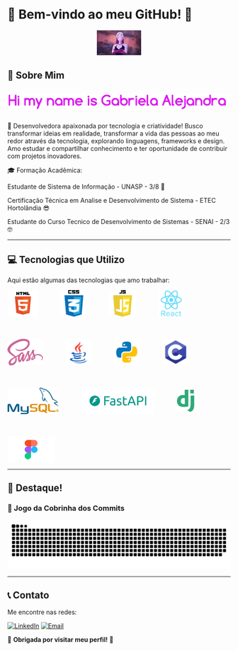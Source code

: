 # 🌸 Bem-vindo ao meu GitHub! 🌸

<div align="center">
  <!-- Imagem de boas-vindas -->
  <img src="assets/readme.gif" alt="Welcome Image" width="100vh" />
</div>

## 🚀 Sobre Mim

<div align="center">
  <!-- Animação do seu nome -->
  <h2>
    <span style="font-family: 'Courier New', monospace; font-size: 1.5em; color: #FF69B4;">
    <div align="center">
        <img src="assets/name.gif" alt="Typing Animation" />
    </div>
     
  </h2>
</div>

   🚀 Desenvolvedora apaixonada por tecnologia e criatividade! Busco transformar ideias em realidade, transformar a vida das pessoas ao meu redor através da tecnologia, explorando linguagens, frameworks e           design. Amo estudar e compartilhar conhecimento e ter oportunidade de contribuir com projetos inovadores.



  🎓 Formação Acadêmica: 

  Estudante de Sistema de Informação - UNASP - 3/8 🤩

  Certificação Técnica em Analise e Desenvolvimento de Sistema - ETEC Hortolândia 😎

  Estudante do Curso Tecnico de Desenvolvimento de Sistemas - SENAI - 2/3 🤓

---

## 💻 Tecnologias que Utilizo
Aqui estão algumas das tecnologias que amo trabalhar:

<div style="display: flex; flex-wrap: wrap; gap: 50px; align-items: center;">
  <img src="assets/html.png" alt="HTML" height="60px" />
  <img src="assets/css.png" alt="CSS" height="60px" />
  <img src="assets/js.webp" alt="JavaScript" height="60px" />
  <img src="assets/react.png" alt="React" height="60px" />
  <img src="assets/sass.png" alt="Sass" height="60px" />
  <img src="assets/java.png" alt="Java" height="60px" />
  <img src="assets/python.png" alt="Python" height="60px" />
  <img src="assets/C.png" alt="C" height="60px" />
  <img src="assets/mysql.png" alt="MySQL" height="60px" />
  <img src="assets/fastapi.png" alt="FastAPI" height="60px" />
  <img src="assets/django.png" alt="Django" height="50px" />
  <img src="assets/figma.png" alt="Figma" height="60px" />
</div>

---

## 🌟 Destaque!
### 🐍 Jogo da Cobrinha dos Commits  


<picture>
  <source media="(prefers-color-scheme: dark)" srcset="dist/github-snake-dark.svg" />
  <source media="(prefers-color-scheme: light)" srcset="dist/github-snake.svg" />
  <img alt="Snake animation" src="dist/github-snake.svg" />
</picture>

---

## 📞 Contato
Me encontre nas redes:  

[![LinkedIn](https://img.shields.io/badge/-LinkedIn-%23FFC0CB)](https://www.linkedin.com/in/gabriela-alejandra-278b39355)      [![Email](https://img.shields.io/badge/-Email-%23FF99CC)](mailto:gabrielasantos70707@gmail.com)





🌸 **Obrigada por visitar meu perfil!** 🌸
